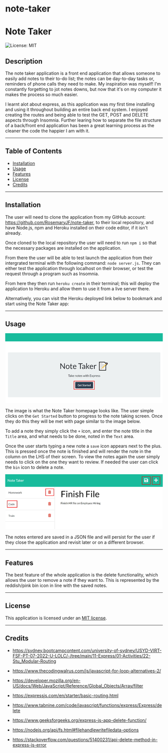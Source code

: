 # note-taker

# Note Taker

![License: MIT](https://img.shields.io/badge/License-MIT-yellow.svg)

## Description

The note taker application is a front end application that allows someone to easily add notes to their to-do list; the notes can be day-to-day tasks or, reminders of phone calls they need to make. My inspiration was myself! I'm constantly forgetting to jot notes downs, but now that it's on my computer it makes the process so much easier. 

I learnt alot about express, as this application was my first time installing and using it throughout building an entire back end system. I enjoyed creating the routes and being able to test the GET, POST and DELETE aspects through Insomnia. Further learing how to separate the file structure of a back/front end application has been a great learning process as the cleaner the code the happier I am with it.

---

## Table of Contents

- [Installation](#installation)
- [Usage](#usage)
- [Features](#features)
- [License](#license)
- [Credits](#credits)

---

## Installation

The user will need to clone the application from my GitHub account: https://github.com/RosemaryJF/note-taker, to their local repository, and have Node.js, npm  and Heroku installed on their code editor, if it isn't already.

Once cloned to the local repository the user will need to run `npm i` so that the necessary packages are installed on the application.

From there the user will be able to test launch the application from their intergrated terminal with the following command: `node server.js`. They can either test the application through localhost on their browser, or test the request through a program such as Insomnia.

From here they then run `heroku create` in their terminal; this will deploy the application to Heroku and allow them to use it from a live server there.

Alternatively, you can visit the Heroku deployed link below to bookmark and start using the Note Taker app:


---

## Usage
![Screenshot of Note Taker homepage](./assets/images/homepage.jpg)

The image is what the Note Taker homepage looks like. The user simple clicks on the `Get Started` button to progress to the note taking screen. Once they do this they will be met with page similar to the image below.

To add a note they simply click the `+` icon, and enter the note title in the `Title` area, and what needs to be done, noted in the `Text` area. 

Once the user starts typing a new note a `save` icon appears next to the plus. This is pressed once the note is finished and will render the note in the column on the LHS of their screen. To view the notes again the user simply needs to click on the one they want to review. If needed the user can click the `bin` icon to delete a note.

![Screenshot of Note Taker note page](./assets/images/example.jpg)

The notes entered are saved in a JSON file and will persist for the user if they close the application and revisit later or on a different browser. 

---

## Features

The best feature of the whole application is the delete functionality, which allows the user to remove a note if they want to. This is represented by the reddish/pink bin icon in line with the saved notes. 

---

## License

This application is licensed under an [MIT license](https://github.com/RosemaryJF/team-profile-generator/blob/main/dist/LICENSE).

---

## Credits

* https://sydney.bootcampcontent.com/university-of-sydney/USYD-VIRT-FSF-PT-07-2022-U-LOLC/-/tree/main/11-Express/01-Activities/22-Stu_Modular-Routing

* https://www.thecodingwalrus.com/js/javascript-for-loop-alternatives-2/

* https://developer.mozilla.org/en-US/docs/Web/JavaScript/Reference/Global_Objects/Array/filter

* https://expressjs.com/en/starter/basic-routing.html

* https://www.tabnine.com/code/javascript/functions/express/Express/delete

* https://www.geeksforgeeks.org/express-js-app-delete-function/

* https://nodejs.org/api/fs.html#filehandlewritefiledata-options

* https://stackoverflow.com/questions/51400231/api-delete-method-in-express-js-error